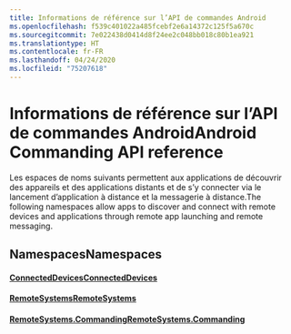 ```yaml
---
title: Informations de référence sur l’API de commandes Android
ms.openlocfilehash: f539c401022a485fcebf2e6a14372c125f5a670c
ms.sourcegitcommit: 7e022438d0414d8f24ee2c048bb018c80b1ea921
ms.translationtype: HT
ms.contentlocale: fr-FR
ms.lasthandoff: 04/24/2020
ms.locfileid: "75207618"
---
```

# <a name="android-commanding-api-reference"></a><span data-ttu-id="b77da-102">Informations de référence sur l’API de commandes Android</span><span class="sxs-lookup"><span data-stu-id="b77da-102">Android Commanding API reference</span></span>

<span data-ttu-id="b77da-103">Les espaces de noms suivants permettent aux applications de découvrir des appareils et des applications distants et de s’y connecter via le lancement d’application à distance et la messagerie à distance.</span><span class="sxs-lookup"><span data-stu-id="b77da-103">The following namespaces allow apps to discover and connect with remote devices and applications through remote app launching and remote messaging.</span></span>

## <a name="namespaces"></a><span data-ttu-id="b77da-104">Namespaces</span><span class="sxs-lookup"><span data-stu-id="b77da-104">Namespaces</span></span>

#### <a name="connecteddevices"></a>[<span data-ttu-id="b77da-105">ConnectedDevices</span><span class="sxs-lookup"><span data-stu-id="b77da-105">ConnectedDevices</span></span>](https://docs.microsoft.com/java/api/com.microsoft.connecteddevices)
#### <a name="remotesystems"></a>[<span data-ttu-id="b77da-106">RemoteSystems</span><span class="sxs-lookup"><span data-stu-id="b77da-106">RemoteSystems</span></span>](https://docs.microsoft.com/java/api/com.microsoft.connecteddevices.remotesystems)
#### <a name="remotesystemscommanding"></a>[<span data-ttu-id="b77da-107">RemoteSystems.Commanding</span><span class="sxs-lookup"><span data-stu-id="b77da-107">RemoteSystems.Commanding</span></span>](https://docs.microsoft.com/java/api/com.microsoft.connecteddevices.remotesystems.commanding)